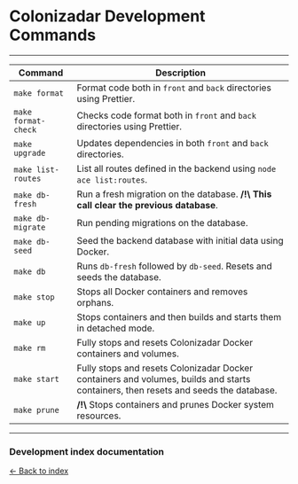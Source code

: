 # Colonizadar Development Commands

---

| Command             | Description                                                                                                                         |
|---------------------|-------------------------------------------------------------------------------------------------------------------------------------|
| `make format`       | Format code both in `front` and `back` directories using Prettier.                                                                  ||
| `make format-check` | Checks code format both in `front` and `back` directories using Prettier.                                                           ||
| `make upgrade`      | Updates dependencies in both `front` and `back` directories.                                                                        ||
| `make list-routes`  | List all routes defined in the backend using `node ace list:routes`.                                                                |
| `make db-fresh`     | Run a fresh migration on the database. **/!\\** **This call clear the previous database**.                                          |
| `make db-migrate`   | Run pending migrations on the database.                                                                                             |
| `make db-seed`      | Seed the backend database with initial data using Docker.                                                                           |
| `make db`           | Runs `db-fresh` followed by `db-seed`. Resets and seeds the database.                                                               |
| `make stop`         | Stops all Docker containers and removes orphans.                                                                                    |
| `make up`           | Stops containers and then builds and starts them in detached mode.                                                                  |
| `make rm`           | Fully stops and resets Colonizadar Docker containers and volumes.                                                                   |
| `make start`        | Fully stops and resets Colonizadar Docker containers and volumes, builds and starts containers, then resets and seeds the database. |
| `make prune`        | **/!\\** Stops containers and prunes Docker system resources.                                                                       |

---

### Development index documentation

[&larr; Back to index](index.md)
